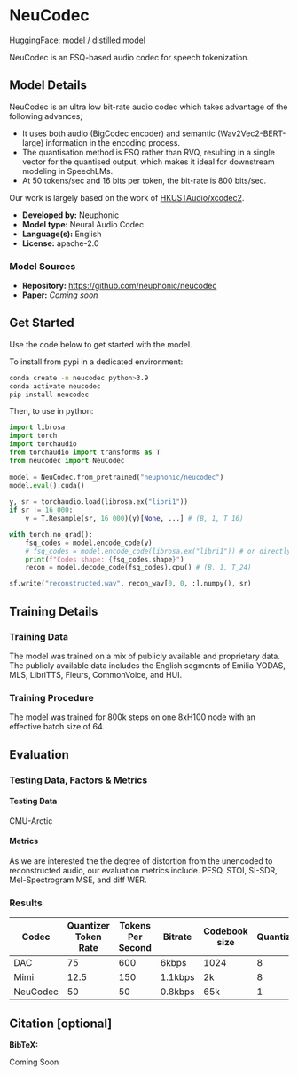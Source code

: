 # NeuCodec

HuggingFace: [model](https://huggingface.co/neuphonic/neucodec) / [distilled model](https://huggingface.co/neuphonic/distill-neucodec)

NeuCodec is an FSQ-based audio codec for speech tokenization.

## Model Details

NeuCodec is an ultra low bit-rate audio codec which takes advantage of the following advances;

* It uses both audio (BigCodec encoder) and semantic (Wav2Vec2-BERT-large) information in the encoding process. 
* The quantisation method is FSQ rather than RVQ, resulting in a single vector for the quantised output, which makes it ideal for downstream modeling in SpeechLMs.
* At 50 tokens/sec and 16 bits per token, the bit-rate is 800 bits/sec.

Our work is largely based on the work of [HKUSTAudio/xcodec2](https://huggingface.co/HKUSTAudio/xcodec2).

- **Developed by:** Neuphonic
- **Model type:** Neural Audio Codec
- **Language(s):** English
- **License:** apache-2.0

### Model Sources

<!-- Provide the basic links for the model. -->

- **Repository:** https://github.com/neuphonic/neucodec
- **Paper:** *Coming soon*

## Get Started

Use the code below to get started with the model.

To install from pypi in a dedicated environment:

```bash
conda create -n neucodec python>3.9
conda activate neucodec
pip install neucodec
```
Then, to use in python:

```python
import librosa
import torch
import torchaudio
from torchaudio import transforms as T
from neucodec import NeuCodec
 
model = NeuCodec.from_pretrained("neuphonic/neucodec")
model.eval().cuda()   
 
y, sr = torchaudio.load(librosa.ex("libri1"))
if sr != 16_000:
    y = T.Resample(sr, 16_000)(y)[None, ...] # (B, 1, T_16)

with torch.no_grad():
    fsq_codes = model.encode_code(y)
    # fsq_codes = model.encode_code(librosa.ex("libri1")) # or directly pass your filepath!
    print(f"Codes shape: {fsq_codes.shape}")  
    recon = model.decode_code(fsq_codes).cpu() # (B, 1, T_24)

sf.write("reconstructed.wav", recon_wav[0, 0, :].numpy(), sr)
```

## Training Details

### Training Data

<!-- This should link to a Dataset Card, perhaps with a short stub of information on what the training data is all about as well as documentation related to data pre-processing or additional filtering. -->

The model was trained on a mix of publicly available and proprietary data. The publicly available data includes the English segments of Emilia-YODAS, MLS, LibriTTS, Fleurs, CommonVoice, and HUI.

### Training Procedure

The model was trained for 800k steps on one 8xH100 node with an effective batch size of 64.

<!-- This relates heavily to the Technical Specifications. Content here should link to that section when it is relevant to the training procedure. -->

## Evaluation

<!-- This section describes the evaluation protocols and provides the results. -->

### Testing Data, Factors & Metrics

#### Testing Data

CMU-Arctic

<!-- This should link to a Dataset Card if possible. -->

#### Metrics

<!-- These are the evaluation metrics being used, ideally with a description of why. -->

As we are interested the the degree of distortion from the unencoded to reconstructed audio, our evaluation metrics include. PESQ, STOI, SI-SDR, Mel-Spectrogram MSE, and diff WER.

### Results

| Codec	| Quantizer Token Rate |	Tokens Per Second |	Bitrate |	Codebook size |	Quantizers |	Params |	Autoencoding RTF	| Decoding RTF |	WER (%) |	CER (%) |
| -------- | ------- | -------- | ------- | -------- | ------- | -------- | ------- | -------- | ------- | -------- |
| DAC 	|	75 |	600 |	6kbps |	1024 |	8 |	74.7 |	0.015 |	0.007 |	1.9 |	0.06 |
| Mimi 	|	12.5 |	150	|1.1kbps |	2k	| 8| 	79.3| 	0.012|	0.006|	3.0|	1.4 |
| NeuCodec |	50 |	50|	0.8kbps |	65k|	1|	800|	0.030|	0.003|	2.5|	1.0|

## Citation [optional]

<!-- If there is a paper or blog post introducing the model, the APA and Bibtex information for that should go in this section. -->

**BibTeX:**

Coming Soon

